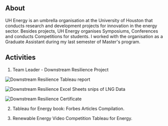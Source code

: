 ## About
UH Energy is an umbrella organisation at the University of Houston that conducts research and development projects for innovation in the energy sector. Besides projects, UH Energy organises Symposiums, Conferences and conducts Competitions for students. I worked with the organisation as a Graduate Assistant during my last semester of Master's program. 

## Activities
1. Team Leader - Downstream Resilience Project



![Downstream Resilience Tableau report]()

![Downstream Resilience Excel Sheets snips of LNG Data]()

![Downstream Resilience Certificate]()


2. Tableau for Energy book: Forbes Articles Compilation.




3. Renewable Energy Video Competition
Tableau for Energy.



